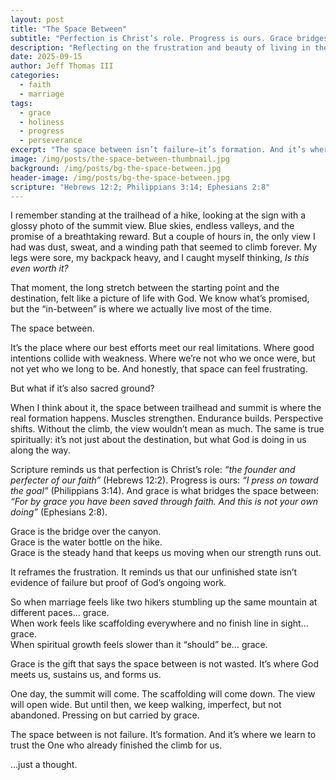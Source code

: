 ```yaml
---
layout: post
title: "The Space Between"
subtitle: "Perfection is Christ’s role. Progress is ours. Grace bridges the gap."
description: "Reflecting on the frustration and beauty of living in the 'in-between'—where progress meets grace on the way to perfection in Christ."
date: 2025-09-15
author: Jeff Thomas III
categories:  
  - faith  
  - marriage  
tags:  
  - grace  
  - holiness  
  - progress  
  - perseverance  
excerpt: "The space between isn’t failure—it’s formation. And it’s where grace does its best work."
image: /img/posts/the-space-between-thumbnail.jpg
background: /img/posts/bg-the-space-between.jpg
header-image: /img/posts/bg-the-space-between.jpg
scripture: "Hebrews 12:2; Philippians 3:14; Ephesians 2:8"
---
```


I remember standing at the trailhead of a hike, looking at the sign with a glossy photo of the summit view. Blue skies, endless valleys, and the promise of a breathtaking reward. But a couple of hours in, the only view I had was dust, sweat, and a winding path that seemed to climb forever. My legs were sore, my backpack heavy, and I caught myself thinking, *Is this even worth it?*  

That moment, the long stretch between the starting point and the destination, felt like a picture of life with God. We know what’s promised, but the “in-between” is where we actually live most of the time.  

The space between.  

It’s the place where our best efforts meet our real limitations. Where good intentions collide with weakness. Where we’re not who we once were, but not yet who we long to be. And honestly, that space can feel frustrating.  

But what if it’s also sacred ground?  

When I think about it, the space between trailhead and summit is where the real formation happens. Muscles strengthen. Endurance builds. Perspective shifts. Without the climb, the view wouldn’t mean as much. The same is true spiritually: it’s not just about the destination, but what God is doing in us along the way.  

Scripture reminds us that perfection is Christ’s role: *“the founder and perfecter of our faith”* (Hebrews 12:2). Progress is ours: *“I press on toward the goal”* (Philippians 3:14). And grace is what bridges the space between: *“For by grace you have been saved through faith. And this is not your own doing”* (Ephesians 2:8).  

Grace is the bridge over the canyon.  
Grace is the water bottle on the hike.  
Grace is the steady hand that keeps us moving when our strength runs out.  

It reframes the frustration. It reminds us that our unfinished state isn’t evidence of failure but proof of God’s ongoing work.  

So when marriage feels like two hikers stumbling up the same mountain at different paces… grace.  
When work feels like scaffolding everywhere and no finish line in sight… grace.  
When spiritual growth feels slower than it “should” be… grace.  

Grace is the gift that says the space between is not wasted. It’s where God meets us, sustains us, and forms us.  

One day, the summit will come. The scaffolding will come down. The view will open wide. But until then, we keep walking, imperfect, but not abandoned. Pressing on but carried by grace.  

The space between is not failure. It’s formation. And it’s where we learn to trust the One who already finished the climb for us.  

…just a thought.

<!--stackedit_data:
eyJoaXN0b3J5IjpbMTg4NDI2MzQ3XX0=
-->